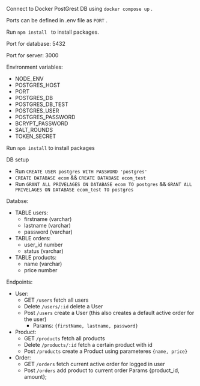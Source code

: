 Connect to Docker PostGrest DB using ```docker compose up``` .

Ports can be defined in .env file as ```PORT``` .

Run  ```npm install ``` to install packages.

Port for database: 5432

Port for server: 3000

Environment variables:
- NODE_ENV
- POSTGRES_HOST
- PORT
- POSTGRES_DB
- POSTGRES_DB_TEST
- POSTGRES_USER
- POSTGRES_PASSWORD
- BCRYPT_PASSWORD
- SALT_ROUNDS
- TOKEN_SECRET

Run  ```npm install``` to install packages

DB setup
- Run ```CREATE USER postgres WITH PASSWORD 'postgres'```
- ```CREATE DATABASE ecom```  &&  ```CREATE DATABASE ecom_test```
- Run ```GRANT ALL PRIVELAGES ON DATABASE ecom TO postgres``` && ```GRANT ALL PRIVELAGES ON DATABASE ecom_test TO postgres```


Databse:
- TABLE users:
    - firstname (varchar)
    - lastname (varchar)
    - password (varchar)
- TABLE orders:
    - user_id number
    - status (varchar)
- TABLE products:
    - name (varchar)
    - price number


Endpoints:
- User:
    - GET ```/users``` fetch all users
    - Delete ```/users/:id``` delete a User
    - Post ```/users``` create a User (this also creates a default active order for the user)
        - Params: ```{firstName, lastname, password} ```
- Product:
    - GET ```/products``` fetch all products
    - Delete ```/products/:id``` fetch a certain product with id
    - Post ```/products``` create a Product using parameteres ```{name, price}```
- Order:
    - GET ```/orders``` fetch current active order for logged in user
    - Post ```/orders``` add product to current order Params {product_id, amount};



